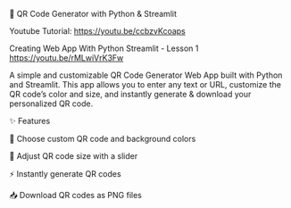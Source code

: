 🔳 QR Code Generator with Python & Streamlit

Youtube Tutorial:
https://youtu.be/ccbzvKcoaps

Creating Web App With Python Streamlit - Lesson 1
https://youtu.be/rMLwiVrK3Fw

A simple and customizable QR Code Generator Web App built with Python and Streamlit.
This app allows you to enter any text or URL, customize the QR code’s color and size, and instantly generate & download your personalized QR code.

✨ Features

🎨 Choose custom QR code and background colors

📏 Adjust QR code size with a slider

⚡ Instantly generate QR codes

📥 Download QR codes as PNG files
